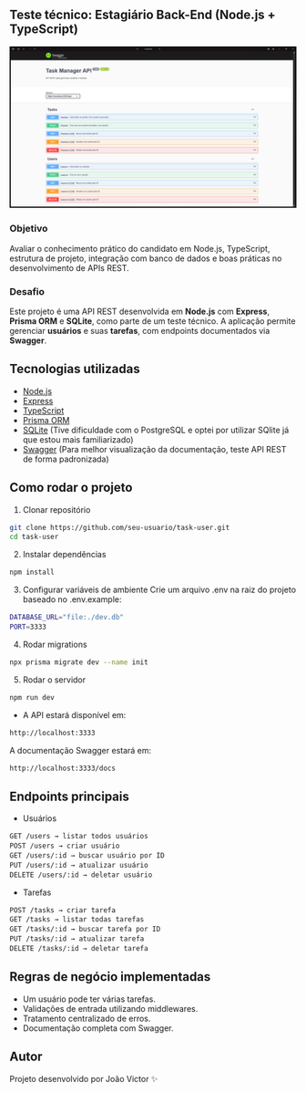 ## Teste técnico: Estagiário Back-End (Node.js + TypeScript)

![preview](./.github/preview.png)

### Objetivo

Avaliar o conhecimento prático do candidato em Node.js, TypeScript, estrutura de projeto, integração com banco de dados e boas práticas no desenvolvimento de APIs REST.

### Desafio

Este projeto é uma API REST desenvolvida em **Node.js** com **Express**, **Prisma ORM** e **SQLite**, como parte de um teste técnico.
A aplicação permite gerenciar **usuários** e suas **tarefas**, com endpoints documentados via **Swagger**.

##  Tecnologias utilizadas
- [Node.js](https://nodejs.org/)
- [Express](https://expressjs.com/)
- [TypeScript](https://www.typescriptlang.org/)
- [Prisma ORM](https://www.prisma.io/)
- [SQLite](https://www.sqlite.org/) (Tive dificuldade com o PostgreSQL e optei por utilizar SQlite já que estou mais familiarizado)
- [Swagger](https://swagger.io/) (Para melhor visualização da documentação, teste API REST de forma padronizada)

## Como rodar o projeto

1. Clonar repositório
```bash
git clone https://github.com/seu-usuario/task-user.git
cd task-user
```


2. Instalar dependências

```bash
npm install
```

3. Configurar variáveis de ambiente
Crie um arquivo .env na raiz do projeto baseado no .env.example:

```bash
DATABASE_URL="file:./dev.db"
PORT=3333
```

4. Rodar migrations
```bash
npx prisma migrate dev --name init
```

5. Rodar o servidor
```bash
npm run dev
```

- A API estará disponível em:
```bash
http://localhost:3333
```

A documentação Swagger estará em:
```bash
http://localhost:3333/docs
```

## Endpoints principais
- Usuários
```bash
GET /users → listar todos usuários
POST /users → criar usuário
GET /users/:id → buscar usuário por ID
PUT /users/:id → atualizar usuário
DELETE /users/:id → deletar usuário
```

- Tarefas
```bash
POST /tasks → criar tarefa
GET /tasks → listar todas tarefas
GET /tasks/:id → buscar tarefa por ID
PUT /tasks/:id → atualizar tarefa
DELETE /tasks/:id → deletar tarefa
```

## Regras de negócio implementadas

- Um usuário pode ter várias tarefas.
- Validações de entrada utilizando middlewares.
- Tratamento centralizado de erros.
- Documentação completa com Swagger.

## Autor

Projeto desenvolvido por João Victor ✨
